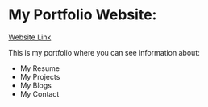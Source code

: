# My Portfolio Website:

[Website Link](https://gurokeretcha.github.io/myportfolio/) 

This is my portfolio where you can see information about:

- My Resume
- My Projects
- My Blogs
- My Contact 

